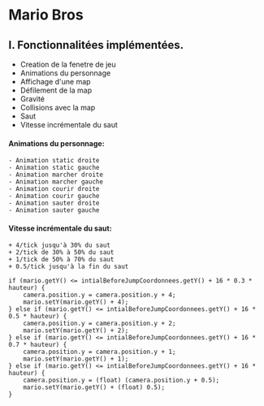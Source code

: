 # Mario Bros
   
 ## I. Fonctionnalitées implémentées.  
   
- Creation de la fenetre de jeu  
- Animations du personnage  
- Affichage d'une map  
- Défilement de la map  
- Gravité  
- Collisions avec la map  
- Saut
- Vitesse incrémentale du saut
#### Animations du personnage:  
    - Animation static droite  
    - Animation static gauche  
    - Animation marcher droite  
    - Animation marcher gauche  
    - Animation courir droite  
    - Animation courir gauche  
    - Animation sauter droite  
    - Animation sauter gauche  
#### Vitesse incrémentale du saut:  
    + 4/tick jusqu'à 30% du saut  
    + 2/tick de 30% à 50% du saut  
    + 1/tick de 50% à 70% du saut  
    + 0.5/tick jusqu'à la fin du saut  
    
```
if (mario.getY() <= intialBeforeJumpCoordonnees.getY() + 16 * 0.3 * hauteur) {  
	camera.position.y = camera.position.y + 4;  
	mario.setY(mario.getY() + 4);  
} else if (mario.getY() <= intialBeforeJumpCoordonnees.getY() + 16 * 0.5 * hauteur) {  
	camera.position.y = camera.position.y + 2;  
	mario.setY(mario.getY() + 2);  
} else if (mario.getY() <= intialBeforeJumpCoordonnees.getY() + 16 * 0.7 * hauteur) {  
	camera.position.y = camera.position.y + 1;  
	mario.setY(mario.getY() + 1);  
} else if (mario.getY() <= intialBeforeJumpCoordonnees.getY() + 16 * hauteur) {  
	camera.position.y = (float) (camera.position.y + 0.5);  
	mario.setY(mario.getY() + (float) 0.5);  
}
```
